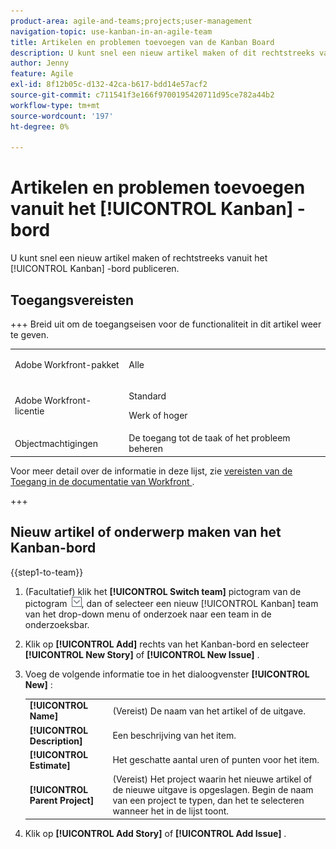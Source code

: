 ```yaml
---
product-area: agile-and-teams;projects;user-management
navigation-topic: use-kanban-in-an-agile-team
title: Artikelen en problemen toevoegen van de Kanban Board
description: U kunt snel een nieuw artikel maken of dit rechtstreeks vanuit het Kanban-bord publiceren.
author: Jenny
feature: Agile
exl-id: 8f12b05c-d132-42ca-b617-bdd14e57acf2
source-git-commit: c711541f3e166f9700195420711d95ce782a44b2
workflow-type: tm+mt
source-wordcount: '197'
ht-degree: 0%

---
```


# Artikelen en problemen toevoegen vanuit het [!UICONTROL Kanban] -bord

U kunt snel een nieuw artikel maken of rechtstreeks vanuit het [!UICONTROL Kanban] -bord publiceren.

## Toegangsvereisten

+++ Breid uit om de toegangseisen voor de functionaliteit in dit artikel weer te geven.

<table style="table-layout:auto"> 
 <col> 
 </col> 
 <col> 
 </col> 
 <tbody> 
  <tr> 
   <td role="rowheader">Adobe Workfront-pakket</td> 
   <td> <p>Alle</p> </td> 
  </tr> 
  <tr> 
   <td role="rowheader">Adobe Workfront-licentie</td> 
   <td> <p>Standard</p> 
   <p>Werk of hoger</p> </td> 
  </tr>
  <tr> 
   <td role="rowheader">Objectmachtigingen</td> 
   <td>De toegang tot de taak of het probleem beheren </td> 
  </tr> 
 </tbody> 
</table>

Voor meer detail over de informatie in deze lijst, zie [&#x200B; vereisten van de Toegang in de documentatie van Workfront &#x200B;](/help/quicksilver/administration-and-setup/add-users/access-levels-and-object-permissions/access-level-requirements-in-documentation.md).

+++

## Nieuw artikel of onderwerp maken van het Kanban-bord

{{step1-to-team}}

1. (Facultatief) klik het **[!UICONTROL Switch team]** pictogram van de pictogram ![&#x200B; Schakelaar teampictogram &#x200B;](assets/switch-team-icon.png), dan of selecteer een nieuw [!UICONTROL Kanban] team van het drop-down menu of onderzoek naar een team in de onderzoeksbar.
1. Klik op **[!UICONTROL Add]** rechts van het Kanban-bord en selecteer **[!UICONTROL New Story]** of **[!UICONTROL New Issue]** .
1. Voeg de volgende informatie toe in het dialoogvenster **[!UICONTROL New]** :

   <table style="table-layout:auto">
    <tr>
        <td><strong>[!UICONTROL Name]</strong></td>
        <td>(Vereist) De naam van het artikel of de uitgave.</td>
    </tr>
    <tr>
        <td><strong>[!UICONTROL Description]</strong></td>
        <td>Een beschrijving van het item.</td>
    </tr>
    <tr>
        <td><strong>[!UICONTROL Estimate]</strong></td>
        <td>Het geschatte aantal uren of punten voor het item.</td>
    </tr>
    <tr>
        <td><strong>[!UICONTROL Parent Project]</strong></td>
        <td>(Vereist) Het project waarin het nieuwe artikel of de nieuwe uitgave is opgeslagen. Begin de naam van een project te typen, dan het te selecteren wanneer het in de lijst toont.</td>
    </tr>
   </table>

1. Klik op **[!UICONTROL Add Story]** of **[!UICONTROL Add Issue]** .
